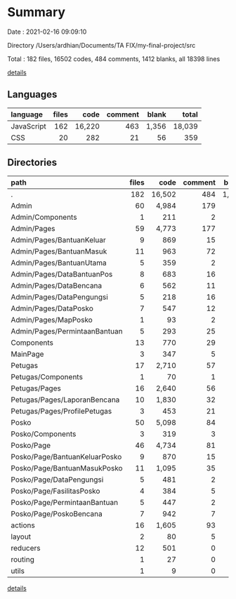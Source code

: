 # Summary

Date : 2021-02-16 09:09:10

Directory /Users/ardhian/Documents/TA FIX/my-final-project/src

Total : 182 files,  16502 codes, 484 comments, 1412 blanks, all 18398 lines

[details](details.md)

## Languages
| language | files | code | comment | blank | total |
| :--- | ---: | ---: | ---: | ---: | ---: |
| JavaScript | 162 | 16,220 | 463 | 1,356 | 18,039 |
| CSS | 20 | 282 | 21 | 56 | 359 |

## Directories
| path | files | code | comment | blank | total |
| :--- | ---: | ---: | ---: | ---: | ---: |
| . | 182 | 16,502 | 484 | 1,412 | 18,398 |
| Admin | 60 | 4,984 | 179 | 421 | 5,584 |
| Admin/Components | 1 | 211 | 2 | 14 | 227 |
| Admin/Pages | 59 | 4,773 | 177 | 407 | 5,357 |
| Admin/Pages/BantuanKeluar | 9 | 869 | 15 | 64 | 948 |
| Admin/Pages/BantuanMasuk | 11 | 963 | 72 | 74 | 1,109 |
| Admin/Pages/BantuanUtama | 5 | 359 | 2 | 33 | 394 |
| Admin/Pages/DataBantuanPos | 8 | 683 | 16 | 57 | 756 |
| Admin/Pages/DataBencana | 6 | 562 | 11 | 41 | 614 |
| Admin/Pages/DataPengungsi | 5 | 218 | 16 | 34 | 268 |
| Admin/Pages/DataPosko | 7 | 547 | 12 | 46 | 605 |
| Admin/Pages/MapPosko | 1 | 93 | 2 | 9 | 104 |
| Admin/Pages/PermintaanBantuan | 5 | 293 | 25 | 29 | 347 |
| Components | 13 | 770 | 29 | 72 | 871 |
| MainPage | 3 | 347 | 5 | 23 | 375 |
| Petugas | 17 | 2,710 | 57 | 177 | 2,944 |
| Petugas/Components | 1 | 70 | 1 | 7 | 78 |
| Petugas/Pages | 16 | 2,640 | 56 | 170 | 2,866 |
| Petugas/Pages/LaporanBencana | 10 | 1,830 | 32 | 102 | 1,964 |
| Petugas/Pages/ProfilePetugas | 3 | 453 | 21 | 33 | 507 |
| Posko | 50 | 5,098 | 84 | 391 | 5,573 |
| Posko/Components | 3 | 319 | 3 | 22 | 344 |
| Posko/Page | 46 | 4,734 | 81 | 361 | 5,176 |
| Posko/Page/BantuanKeluarPosko | 9 | 870 | 15 | 64 | 949 |
| Posko/Page/BantuanMasukPosko | 11 | 1,095 | 35 | 82 | 1,212 |
| Posko/Page/DataPengungsi | 5 | 481 | 2 | 40 | 523 |
| Posko/Page/FasilitasPosko | 4 | 384 | 5 | 23 | 412 |
| Posko/Page/PermintaanBantuan | 5 | 447 | 2 | 42 | 491 |
| Posko/Page/PoskoBencana | 7 | 942 | 7 | 59 | 1,008 |
| actions | 16 | 1,605 | 93 | 225 | 1,923 |
| layout | 2 | 80 | 5 | 9 | 94 |
| reducers | 12 | 501 | 0 | 52 | 553 |
| routing | 1 | 27 | 0 | 4 | 31 |
| utils | 1 | 9 | 0 | 3 | 12 |

[details](details.md)